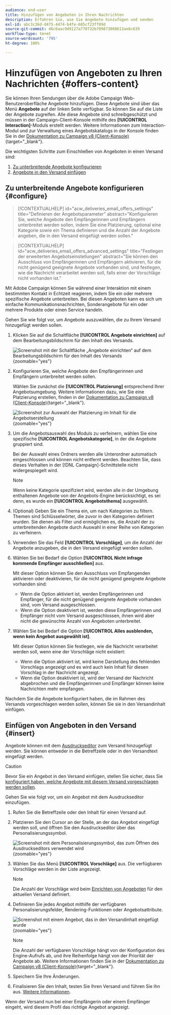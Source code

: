 ```yaml
---
audience: end-user
title: Hinzufügen von Angeboten in Ihren Nachrichten
description: Erfahren Sie, wie Sie Angebote hinzufügen und senden
exl-id: abc3c36d-d475-4474-b4fe-685cf23ff89d
source-git-commit: d6c6aac9d9127a770732b709873008613ae8c639
workflow-type: tm+mt
source-wordcount: '795'
ht-degree: 100%

---
```


# Hinzufügen von Angeboten zu Ihren Nachrichten {#offers-content}

Sie können Ihren Sendungen über die Adobe Campaign Web-Benutzeroberfläche Angebote hinzufügen. Diese Angebote sind über das Menü **Angebote** auf der linken Seite verfügbar. So können Sie auf die Liste der Angebote zugreifen. Alle diese Angebote sind schreibgeschützt und müssen in der Campaign-Client-Konsole mithilfe des **[!UICONTROL Interaction]**-Moduls erstellt werden. Weitere Informationen zum Interaction-Modul und zur Verwaltung eines Angebotskatalogs in der Konsole finden Sie in der [Dokumentation zu Campaign v8 (Client-Konsole)](https://experienceleague.adobe.com/docs/campaign/campaign-v8/offers/interaction.html?lang=de){target="_blank"}.

Die wichtigsten Schritte zum Einschließen von Angeboten in einen Versand sind:

1. [Zu unterbreitende Angebote konfigurieren](#configure)
1. [Angebote in den Versand einfügen](#insert)

## Zu unterbreitende Angebote konfigurieren {#configure}

>[!CONTEXTUALHELP]
>id="acw_deliveries_email_offers_settings"
>title="Definieren der Angebotsparameter"
>abstract="Konfigurieren Sie, welche Angebote den Empfängerinnen und Empfängern unterbreitet werden sollen, indem Sie eine Platzierung, optional eine Kategorie sowie ein Thema definieren und die Anzahl der Angebote angeben, die in den Versand eingefügt werden sollen."

>[!CONTEXTUALHELP]
>id="acw_deliveries_email_offers_advanced_settings"
>title="Festlegen der erweiterten Angebotseinstellungen"
>abstract="Sie können den Ausschluss von Empfängerinnen und Empfängern aktivieren, für die nicht genügend geeignete Angebote vorhanden sind, und festlegen, wie die Nachricht verarbeitet werden soll, falls einer der Vorschläge nicht vorhanden ist."

Mit Adobe Campaign können Sie während einer Interaktion mit einem bestimmten Kontakt in Echtzeit reagieren, indem Sie ein oder mehrere spezifische Angebote unterbreiten. Bei diesen Angeboten kann es sich um einfache Kommunikationsnachrichten, Sonderangebote für ein oder mehrere Produkte oder einen Service handeln.

Gehen Sie wie folgt vor, um Angebote auszuwählen, die zu Ihrem Versand hinzugefügt werden sollen.

1. Klicken Sie auf die Schaltfläche **[!UICONTROL Angebote einrichten]** auf dem Bearbeitungsbildschirm für den Inhalt des Versands.

   ![Screenshot mit der Schaltfläche „Angebote einrichten“ auf dem Bearbeitungsbildschirm für den Inhalt des Versands](assets/offer-setup.png){zoomable="yes"}

1. Konfigurieren Sie, welche Angebote den Empfängerinnen und Empfängern unterbreitet werden sollen.

   Wählen Sie zunächst die **[!UICONTROL Platzierung]** entsprechend Ihrer Angebotsumgebung. Weitere Informationen dazu, wie Sie eine Platzierung erstellen, finden in der [Dokumentation zu Campaign v8 (Client-Konsole)](https://experienceleague.adobe.com/docs/campaign/campaign-v8/offers/interaction-settings/interaction-offer-spaces.html?lang=de){target="_blank"}.

   ![Screenshot zur Auswahl der Platzierung im Inhalt für die Angebotserstellung](assets/offer-create-content.png){zoomable="yes"}

1. Um die Angebotsauswahl des Moduls zu verfeinern, wählen Sie eine spezifische **[!UICONTROL Angebotskategorie]**, in der die Angebote gruppiert sind.

   Bei der Auswahl eines Ordners werden alle Unterordner automatisch eingeschlossen und können nicht entfernt werden. Beachten Sie, dass dieses Verhalten in der [!DNL Campaign]-Schnittstelle nicht widergespiegelt wird.

   >[!NOTE]
   >
   >Wenn keine Kategorie spezifiziert wird, werden alle in der Umgebung enthaltenen Angebote von der Angebots-Engine berücksichtigt, es sei denn, es wurde ein **[!UICONTROL Angebotsthema]** ausgewählt.

1. (Optional) Geben Sie ein Thema ein, um nach Kategorien zu filtern. Themen sind Schlüsselwörter, die zuvor in den Kategorien definiert wurden. Sie dienen als Filter und ermöglichen es, die Anzahl der zu unterbreitenden Angebote durch Auswahl in einer Reihe von Kategorien zu verfeinern.

1. Verwenden Sie das Feld **[!UICONTROL Vorschläge]**, um die Anzahl der Angebote anzugeben, die in den Versand eingefügt werden sollen.

1. Wählen Sie bei Bedarf die Option **[!UICONTROL Nicht infrage kommende Empfänger ausschließen]** aus.

   Mit dieser Option können Sie den Ausschluss von Empfangenden aktivieren oder deaktivieren, für die nicht genügend geeignete Angebote vorhanden sind:

   * Wenn die Option aktiviert ist, werden Empfängerinnen und Empfänger, für die nicht genügend geeignete Angebote vorhanden sind, vom Versand ausgeschlossen.
   * Wenn die Option deaktiviert ist, werden diese Empfängerinnen und Empfänger nicht vom Versand ausgeschlossen, ihnen wird aber nicht die gewünschte Anzahl von Angeboten unterbreitet.

1. Wählen Sie bei Bedarf die Option **[!UICONTROL Alles ausblenden, wenn kein Angebot ausgewählt ist]**.

   Mit dieser Option können Sie festlegen, wie die Nachricht verarbeitet werden soll, wenn eine der Vorschläge nicht existiert:

   * Wenn die Option aktiviert ist, wird keine Darstellung des fehlenden Vorschlags angezeigt und es wird auch kein Inhalt für diesen Vorschlag in der Nachricht angezeigt.
   * Wenn die Option deaktiviert ist, wird der Versand der Nachricht abgebrochen und die Empfängerinnen und Empfänger können keine Nachrichten mehr empfangen.

Nachdem Sie die Angebote konfiguriert haben, die im Rahmen des Versands vorgeschlagen werden sollen, können Sie sie in den Versandinhalt einfügen.

## Einfügen von Angeboten in den Versand {#insert}

Angebote können mit dem [Ausdruckseditor](../personalization/gs-personalization.md#access) zum Versand hinzugefügt werden. Sie können entweder in die Betreffzeile oder in den Versandtext eingefügt werden.

>[!CAUTION]
>
>Bevor Sie ein Angebot in den Versand einfügen, stellen Sie sicher, dass Sie [konfiguriert haben, welche Angebote mit diesem Versand vorgeschlagen werden sollen](#configure).

Gehen Sie wie folgt vor, um ein Angebot mit dem Ausdruckseditor einzufügen.

1. Rufen Sie die Betreffzeile oder den Inhalt für einen Versand auf.

1. Platzieren Sie den Cursor an der Stelle, an der das Angebot eingefügt werden soll, und öffnen Sie den Ausdruckseditor über das Personalisierungssymbol.

   ![Screenshot mit dem Personalisierungssymbol, das zum Öffnen des Ausdruckseditors verwendet wird](assets/offer-insert-perso-icon.png){zoomable="yes"}

1. Wählen Sie das Menü **[!UICONTROL Vorschläge]** aus. Die verfügbaren Vorschläge werden in der Liste angezeigt.

   >[!NOTE]
   >
   >Die Anzahl der Vorschläge wird beim [Einrichten von Angeboten](#configure) für den aktuellen Versand definiert.

1. Definieren Sie jedes Angebot mithilfe der verfügbaren Personalisierungsfelder, Rendering-Funktionen oder Angebotsattribute.

   ![Screenshot mit einem Angebot, das in den Versandinhalt eingefügt wurde](assets/offer-inserted.png){zoomable="yes"}

   >[!NOTE]
   >
   >Die Anzahl der verfügbaren Vorschläge hängt von der Konfiguration des Engine-Aufrufs ab, und ihre Reihenfolge hängt von der Priorität der Angebote ab. Weitere Informationen finden Sie in der [Dokumentation zu Campaign v8 (Client-Konsole)](https://experienceleague.adobe.com/docs/campaign/campaign-v8/offers/interaction-best-practices.html?lang=de){target="_blank"}.

1. Speichern Sie Ihre Änderungen.

1. Finalisieren Sie den Inhalt, testen Sie Ihren Versand und führen Sie ihn aus. [Weitere Informationen](gs-messages.md).

Wenn der Versand nun bei einer Empfängerin oder einem Empfänger eingeht, wird diesem Profil das richtige Angebot angezeigt.